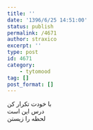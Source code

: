 ```yaml
---
title: ''
date: '1396/6/25 14:51:00'
status: publish
permalink: /4671
author: straxico
excerpt: ''
type: post
id: 4671
category:
    - tytomood
tag: []
post_format: []
---
```

با خودت تکرار کن  
درس این است  
لحظه را زیستن